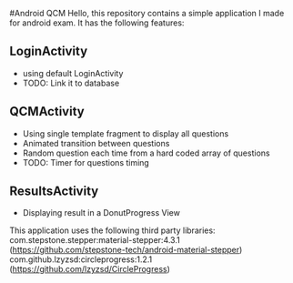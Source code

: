 #Android QCM
Hello, this repository contains a simple application I made for android exam.
It has the following features:
## LoginActivity
- using default LoginActivity 
- TODO: Link it to database
## QCMActivity
- Using single template fragment to display all questions
- Animated transition between questions 
- Random question each time from a hard coded array of questions
- TODO: Timer for questions timing
## ResultsActivity
- Displaying result in a DonutProgress View

This application uses the following third party libraries:
  com.stepstone.stepper:material-stepper:4.3.1 (https://github.com/stepstone-tech/android-material-stepper)
  com.github.lzyzsd:circleprogress:1.2.1 (https://github.com/lzyzsd/CircleProgress)
